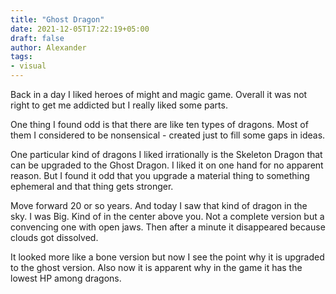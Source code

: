 ```yaml
---
title: "Ghost Dragon"
date: 2021-12-05T17:22:19+05:00
draft: false
author: Alexander
tags:
- visual
---
```


Back in a day I liked heroes of might and magic game.
Overall it was not right to get me addicted but I really liked some parts.

One thing I found odd is that there are like ten types of dragons.
Most of them I considered to be nonsensical - created just to fill some gaps in ideas.

One particular kind of dragons I liked irrationally is the Skeleton Dragon that can be upgraded to the Ghost Dragon.
I liked it on one hand for no apparent reason.
But I found it odd that you upgrade a material thing to something ephemeral and that thing gets stronger.

Move forward 20 or so years.
And today I saw that kind of dragon in the sky.
I was Big. Kind of in the center above you.
Not a complete version but a convencing one with open jaws.
Then after a minute it disappeared because clouds got dissolved.

It looked more like a bone version but now I see the point why it is upgraded to the ghost version.
Also now it is apparent why in the game it has the lowest HP among dragons.

